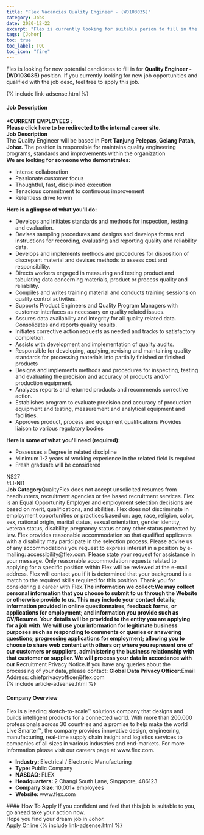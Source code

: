 ```yaml
---
title: "Flex Vacancies Quality Engineer - (WD103035)" 
category: Jobs 
date: 2020-12-22 
excerpt: "Flex is currently looking for suitable person to fill in the Quality Engineer - (WD103035) which positioned at Johor" 
tags: [Johor] 
toc: true 
toc_label: TOC 
toc_icon: "fire" 
--- 
```


<p>Flex is looking for new potential candidates to fill in for <b>Quality Engineer - (WD103035)</b> position. If you currently looking for new job opportunities and qualified with the job desc, feel free to apply this job.
</p>{% include link-adsense.html %} 
<div><div><div><h4>Job Description</h4></div></div><div><div><span><div><div><b>*CURRENT EMPLOYEES&#160;:</b><div><b><b>Please click&#160;here</b></b><b><b> to be redirected to the internal career site.</b></b></div><div><b>Job Description</b></div><div>The Quality Engineer will be based in <b><b>Port Tanjung Pelepas, Gelang Patah, Johor.</b></b> The position is responsible for maintains quality engineering programs, standards and improvements within the organization</div><div><b><b>We are looking for someone who demonstrates:</b></b></div><ul><li>Intense collaboration</li><li>Passionate customer focus</li><li>Thoughtful, fast, disciplined execution</li><li>Tenacious commitment to continuous improvement</li><li>Relentless drive to win</li></ul><b><b>Here is a glimpse of what you'll do:</b></b><ul><li>Develops and initiates standards and methods for inspection, testing and evaluation.</li><li>Devises sampling procedures and designs and develops forms and instructions for recording, evaluating and reporting quality and reliability data.</li><li>Develops and implements methods and procedures for disposition of discrepant material and devises methods to assess cost and responsibility.</li><li>Directs workers engaged in measuring and testing product and tabulating data concerning materials, product or process quality and reliability.</li><li>Compiles and writes training material and conducts training sessions on quality control activities.</li><li>Supports Product Engineers and Quality Program Managers with customer interfaces as necessary on quality related issues.</li><li>Assures data availability and integrity for all quality related data. Consolidates and reports quality results.</li><li>Initiates corrective action requests as needed and tracks to satisfactory completion.</li><li>Assists with development and implementation of quality audits.</li><li>Responsible for developing, applying, revising and maintaining quality standards for processing materials into partially finished or finished products</li><li>Designs and implements methods and procedures for inspecting, testing and evaluating the precision and accuracy of products and/or production equipment.</li><li>Analyzes reports and returned products and recommends corrective action.</li><li>Establishes program to evaluate precision and accuracy of production equipment and testing, measurement and analytical equipment and facilities.</li><li>Approves product, process and equipment qualifications Provides liaison to various regulatory bodies</li></ul><b><b>Here is some of what you'll need (required):</b></b><ul><li>Possesses a Degree in related discipline</li><li>Minimum 1-2 years of working experience in the related field is required</li><li>Fresh graduate will be considered</li></ul><div>NS27</div><div>#LI-NI1</div><div><b>Job Category</b>QualityFlex does not accept unsolicited resumes from headhunters, recruitment agencies or fee based recruitment services. Flex is an Equal Opportunity Employer and employment selection decisions are based on merit, qualifications, and abilities. Flex does not discriminate in employment opportunities or practices based on: age, race, religion, color, sex, national origin, marital status, sexual orientation, gender identity, veteran status, disability, pregnancy status or any other status protected by law. Flex provides reasonable accommodation so that qualified applicants with a disability may participate in the selection process. Please advise us of any accommodations you request to express interest in a position by e-mailing: accessibility@flex.com. Please state your request for assistance in your message. Only reasonable accommodation requests related to applying for a specific position within Flex will be reviewed at the e-mail address. Flex will contact you if it is determined that your background is a match to the required skills required for this position. Thank you for considering a career with Flex.<b>The information we collect:</b><b>We may collect personal information that you choose to submit to us through the Website or otherwise provide to us. This may include your contact details; information provided in online questionnaires, feedback forms, or applications for employment; and information you provide such as CV/Resume. Your details will be provided to the entity you are applying for a job with. We will use your information for legitimate business purposes such as responding to comments or queries or answering questions; progressing applications for employment; allowing you to choose to share web content with others or; where you represent one of our customers or suppliers, administering the business relationship with that customer or supplier. We will process your data in accordance with our </b>Recruitment Privacy Notice<b><b>.</b></b>If you have any queries about the processing of your data, please contact:&#160;<b>Global Data Privacy Officer:</b>Email Address: chiefprivacyofficer@flex.com</div></div></div></span></div></div></div> 
{% include article-adsense.html %} 
<div><div><div><h4>Company Overview</h4></div></div><div><div><span><div><p>Flex is a leading sketch-to-scale&#8482; solutions company that designs and builds intelligent products for a connected world. With more than 200,000 professionals across 30 countries and a promise to help make the world Live Smarter&#8482;, the company provides innovative design, engineering, manufacturing, real-time supply chain insight and logistics services to companies of all sizes in various industries and end-markets.&#160;For more information please visit our careers page at www.flex.com.&#160;</p>
<ul><li><strong>Industry:&#160;</strong>Electrical / Electronic&#160;Manufacturing</li>
<li><strong>Type:&#160;</strong>Public Company</li>
<li><strong>NASDAQ</strong>: FLEX</li>
<li><strong>Headquarters:&#160;</strong>2 Changi South Lane, Singapore, 486123</li>
<li><strong>Company Size</strong>: 10,001+ employees</li>
<li><strong>Website:&#160;</strong>www.flex.com</li> </ul></div></span></div></div></div> 
#### How To Apply 
If you confident and feel that this job is suitable to you, go ahead take your action now. <br/> 
Hope you find your dream job in Johor. <br/> 
<a href="https://www.jobstreet.com.my/en/job/quality-engineer-wd103035-4445040?jobId=jobstreet-my-job-4445040&sectionRank=19&token=0~724d2ce7-b8b0-42c5-8fe2-674249136646&fr=SRP%20View%20In%20New%20Ta" class="btn btn--info" target="_blank" rel="nofollow noopenner">Apply Online</a> 
{% include link-adsense.html %} 